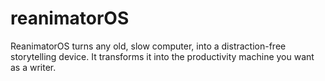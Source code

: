 # reanimatorOS
ReanimatorOS turns any old, slow computer, into a distraction-free storytelling device. It transforms it into the productivity machine you want as a writer.
